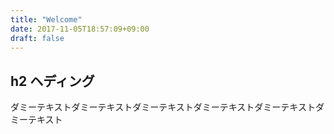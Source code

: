 ```yaml
---
title: "Welcome"
date: 2017-11-05T18:57:09+09:00
draft: false
---
```


## h2 ヘディング

ダミーテキストダミーテキストダミーテキストダミーテキストダミーテキストダミーテキスト
